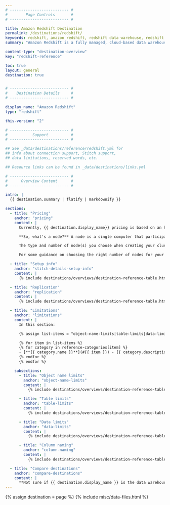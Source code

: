 ```yaml
---
# -------------------------- #
#        Page Controls       #
# -------------------------- #

title: Amazon Redshift Destination
permalink: /destinations/redshift/
keywords: redshift, amazon redshift, redshift data warehouse, redshift etl, etl to redshift
summary: "Amazon Redshift is a fully managed, cloud-based data warehouse. As Redshift is built for online analytic processing and business intelligence applications, it excels at executing large-scale analytical queries. For this reason, it exhibits far better performance than traditional, row-based relational databases like MySQL and PostgreSQL."

content-type: "destination-overview"
key: "redshift-reference"

toc: true
layout: general
destination: true


# -------------------------- #
#    Destination Details     #
# -------------------------- #

display_name: "Amazon Redshift"
type: "redshift"

this-version: "2"

# -------------------------- #
#           Support          #
# -------------------------- #

## See _data/destinations/reference/redshift.yml for
## info about connection support, Stitch support,
## data limitations, reserved words, etc.

## Resource links can be found in _data/destinations/links.yml

# -------------------------- #
#      Overview Content      #
# -------------------------- #

intro: |
  {{ destination.summary | flatify | markdownify }}

sections:
  - title: "Pricing"
    anchor: "pricing"
    content: |
      Currently, {{ destination.display_name}} pricing is based on an hourly rate that varies depending on the type and number of nodes in a cluster. Check out Amazon's [pricing page]({{ site.data.destinations[destination.type]resource-links.pricing }}){:target="new"} for an in-depth look at their current plan offerings.

      **So, what's a node?** A node is a single computer that participates in a cluster. Your {{ destination.display_name }} cluster can have one to many nodes; the more nodes, the more data it can store and the faster it can process queries. Amazon currently offers four different types of nodes, each of which has its own CPU, RAM, storage capacity, and storage drive type.

      The type and number of node(s) you choose when creating your cluster is dependent on your needs and dataset. We do, however, recommend you set up a multi-node configuration to provide data redundancy.

      For some guidance on choosing the right number of nodes for your cluster, check out Amazon's [Determining the Number of Nodes guide](http://docs.aws.amazon.com/redshift/latest/mgmt/working-with-clusters.html#how-many-nodes){:target="new"}.

  - title: "Setup info"
    anchor: "stitch-details-setup-info"
    content: |
      {% include destinations/overviews/destination-reference-table.html list="stitch-details" %}

  - title: "Replication"
    anchor: "replication"
    content: |
      {% include destinations/overviews/destination-reference-table.html list="replication" %}

  - title: "Limitations"
    anchor: "limitations"
    content: |
      In this section:

      {% assign list-items = "object-name-limits|table-limits|data-limits|column-naming" | split: "|" %}

      {% for item in list-items %}
      {% for category in reference-categories[item] %}
      - [**{{ category.name }}**](#{{ item }}) - {{ category.description | flatify }}
      {% endfor %}
      {% endfor %}

    subsections:
      - title: "Object name limits"
        anchor: "object-name-limits"
        content: |
          {% include destinations/overviews/destination-reference-table.html list="object-name-limits" %}

      - title: "Table limits"
        anchor: "table-limits"
        content: |
          {% include destinations/overviews/destination-reference-table.html list="table-limits" %}

      - title: "Data limits"
        anchor: "data-limits"
        content: |
          {% include destinations/overviews/destination-reference-table.html list="data-limits" %}

      - title: "Column naming"
        anchor: "column-naming"
        content: |
          {% include destinations/overviews/destination-reference-table.html list="column-naming" %}

  - title: "Compare destinations"
    anchor: "compare-destinations"
    content: |
      **Not sure if {{ destination.display_name }} is the data warehouse for you?** Check out the [Choosing a Stitch Destination]({{ link.destinations.overviews.choose-destination | prepend: site.baseurl }}) guide to compare each of Stitch's destination offerings.
---
```

{% assign destination = page %}
{% include misc/data-files.html %}